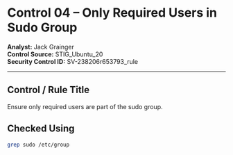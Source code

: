 # Control 04 – Only Required Users in Sudo Group

**Analyst:** Jack Grainger  
**Control Source:** STIG_Ubuntu_20  
**Security Control ID:** SV-238206r653793_rule  

---

## Control / Rule Title
Ensure only required users are part of the sudo group.

## Checked Using
```bash
grep sudo /etc/group
